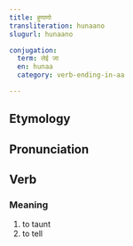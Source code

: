```yaml
---
title: हुणाणो
transliteration: hunaano
slugurl: hunaano

conjugation: 
  term: लेई जा
  en: hunaa
  category: verb-ending-in-aa

---
```

## Etymology

## Pronunciation

## Verb
### Meaning
1. to taunt
2. to tell